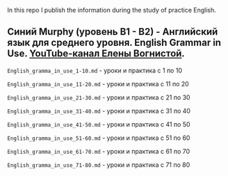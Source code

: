 In this repo I publish the information during the study of practice English.

## Синий Murphy (уровень B1 - B2) - Английский язык для среднего уровня. English Grammar in Use. [YouTube-канал Елены Вогнистой](https://www.youtube.com/playlist?list=PLYB0SmefqEsk6b6PRR8mai1oetrWyH7j-).

`English_gramma_in_use_1-10.md` - уроки и практика с 1 по 10

`English_gramma_in_use_11-20.md` - уроки и практика с 11 по 20

`English_gramma_in_use_21-30.md` - уроки и практика с 21 по 30

`English_gramma_in_use_31-40.md` - уроки и практика с 31 по 40

`English_gramma_in_use_41-50.md` - уроки и практика с 41 по 50

`English_gramma_in_use_51-60.md` - уроки и практика с 51 по 60

`English_gramma_in_use_61-70.md` - уроки и практика с 61 по 70

`English_gramma_in_use_71-80.md` - уроки и практика с 71 по 80
